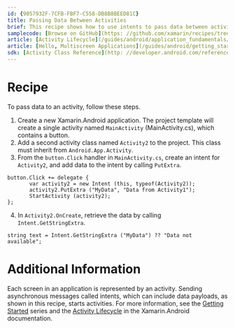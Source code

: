 ```yaml
---
id: {9057932F-7CFB-FBF7-C558-DB8B8BEED81C}  
title: Passing Data Between Activities  
brief: This recipe shows how to use intents to pass data between activities.  
samplecode: [Browse on GitHub](https: //github.com/xamarin/recipes/tree/master/android/fundamentals/activity/pass_data_between_activity)  
article: [Activity Lifecycle](/guides/android/application_fundamentals/activity_lifecycle)  
article: [Hello, Multiscreen Applications](/guides/android/getting_started/hello,_multi-screen_applications)  
sdk: [Activity Class Reference](http: //developer.android.com/reference/android/app/Activity.html)  
---
```


<a name="Recipe" class="injected"></a>


# Recipe

To pass data to an activity, follow these steps.

1.  Create a new Xamarin.Android application. The project template will create a single activity named  `MainActivity` (MainActivity.cs), which contains a button.
2.  Add a second activity class named  `Activity2` to the project. This class must inherit from  `Android.App.Activity`.
3.  From the  `button.Click` handler in  `MainActivity.cs`, create an intent for  `Activity2`, and add data to the intent by calling  `PutExtra`.


```
button.Click += delegate {
       var activity2 = new Intent (this, typeof(Activity2));
       activity2.PutExtra ("MyData", "Data from Activity1");
       StartActivity (activity2);
};
```

<ol start="4">
  <li>In <code>Activity2.OnCreate</code>, retrieve the data by calling <code>Intent.GetStringExtra</code>.</li>
</ol>


```
string text = Intent.GetStringExtra ("MyData") ?? "Data not available";
```

 <a name="Additional_Information" class="injected"></a>


# Additional Information

Each screen in an application is represented by an activity. Sending
asynchronous messages called intents, which can include data payloads, as shown
in this recipe, starts activities. For more information, see the [Getting Started](/guides/android/getting_started) series and the [Activity Lifecycle](/guides/android/application_fundamentals/activity_lifecycle) in the Xamarin.Android documentation.